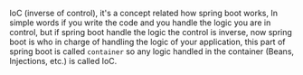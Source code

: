 IoC (inverse of control), it's a concept related how spring boot works, In simple words if you write the code and you handle the logic you are in control, but if spring boot handle the logic the control is inverse, now spring boot is who in charge of handling the logic of your application, this part of spring boot is called `container` so any logic handled in the container (Beans, Injections, etc.) is called IoC.

